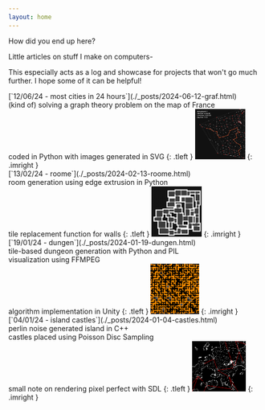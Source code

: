 ```yaml
---
layout: home
---
```


<!--HELLO IS IT WORKING

ok it is-->

How did you end up here?

Little articles on stuff I make on computers-

This especially acts as a log and showcase for projects that won't go much further. I hope some of it can be helpful!

<!--
<p style="float: left;">
[19/01/24 - dungen](./_posts/2024-01-19-dungen.html)<br>
tile-based dungeon generation with Python and PIL - visualization using FFMPEG
</p>
<img src="assets/img/dungen/d5.png" height=100px style="float: right;">
-->

<div class="postbox" markdown="1">
[`12/06/24 - most cities in 24 hours`](./_posts/2024-06-12-graf.html)<br>
(kind of) solving a graph theory problem on the map of France<br>coded in Python with images generated in SVG
{: .tleft }

<img src="assets/img/prev/prev_graf.png" height=100px>
{: .imright }
</div>


<div class="postbox" markdown="1">
[`13/02/24 - roome`](./_posts/2024-02-13-roome.html)<br>
room generation using edge extrusion in Python<br>tile replacement function for walls
{: .tleft }

<img src="assets/img/prev/prev_roome.png" height=100px>
{: .imright }
</div>


<div class="postbox" markdown="1">
[`19/01/24 - dungen`](./_posts/2024-01-19-dungen.html)<br>
tile-based dungeon generation with Python and PIL<br>visualization using FFMPEG<br>algorithm implementation in Unity
{: .tleft }

<img src="assets/img/prev/prev_dungen.png" height=100px>
{: .imright }
</div>


<div class="postbox" markdown="1">
[`04/01/24 - island castles`](./_posts/2024-01-04-castles.html)<br>
perlin noise generated island in C++<br>castles placed using Poisson Disc Sampling<br>small note on rendering pixel perfect with SDL
{: .tleft }

<img src="assets/img/prev/prev_islands.png" height=100px>
{: .imright }
</div>

<!--[about](./about.markdown)--->
